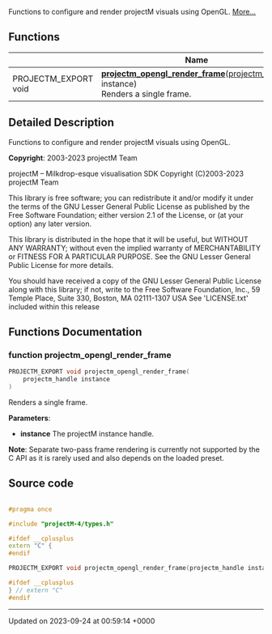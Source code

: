 Functions to configure and render projectM visuals using OpenGL.  [More...](#detailed-description)

## Functions

|                | Name           |
| -------------- | -------------- |
| PROJECTM_EXPORT void | **[projectm_opengl_render_frame](/projectmapi/projectm/render__opengl.md#function-projectm-opengl-render-frame)**([projectm_handle](/projectmapi/projectm/types.md#typedef-projectm-handle) instance)<br>Renders a single frame.  |

## Detailed Description

Functions to configure and render projectM visuals using OpenGL. 

**Copyright**: 2003-2023 projectM Team


projectM &ndash; Milkdrop-esque visualisation SDK Copyright (C)2003-2023 projectM Team

This library is free software; you can redistribute it and/or modify it under the terms of the GNU Lesser General Public License as published by the Free Software Foundation; either version 2.1 of the License, or (at your option) any later version.

This library is distributed in the hope that it will be useful, but WITHOUT ANY WARRANTY; without even the implied warranty of MERCHANTABILITY or FITNESS FOR A PARTICULAR PURPOSE. See the GNU Lesser General Public License for more details.

You should have received a copy of the GNU Lesser General Public License along with this library; if not, write to the Free Software Foundation, Inc., 59 Temple Place, Suite 330, Boston, MA 02111-1307 USA See 'LICENSE.txt' included within this release 


## Functions Documentation

### function projectm_opengl_render_frame

```cpp
PROJECTM_EXPORT void projectm_opengl_render_frame(
    projectm_handle instance
)
```

Renders a single frame. 

**Parameters**: 

  * **instance** The projectM instance handle. 


**Note**: Separate two-pass frame rendering is currently not supported by the C API as it is rarely used and also depends on the loaded preset.



## Source code

```cpp

#pragma once

#include "projectM-4/types.h"

#ifdef __cplusplus
extern "C" {
#endif

PROJECTM_EXPORT void projectm_opengl_render_frame(projectm_handle instance);

#ifdef __cplusplus
} // extern "C"
#endif
```


-------------------------------

Updated on 2023-09-24 at 00:59:14 +0000
